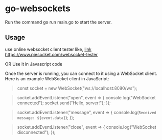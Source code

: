 # go-websockets
Run the command go run main.go to start the server.

## Usage

use online websocket client tester like,  [link](https://www.piesocket.com/websocket-tester)  https://www.piesocket.com/websocket-tester

OR Use it in Javascript code

Once the server is running, you can connect to it using a WebSocket client. Here is an example WebSocket client in JavaScript:

> const socket = new WebSocket("ws://localhost:8080/ws");

> socket.addEventListener("open", event => {
>  console.log("WebSocket connected");
>  socket.send("Hello, server!");
> });

> socket.addEventListener("message", event => {
>  console.log(`Received message: ${event.data}`);
> });

> socket.addEventListener("close", event => {
>  console.log("WebSocket disconnected");
> });
